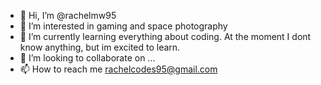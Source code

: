 - 👋 Hi, I’m @rachelmw95
- 👀 I’m interested in gaming and space photography
- 🌱 I’m currently learning everything about coding. At the moment I dont know anything, but im excited to learn.
- 💞️ I’m looking to collaborate on ...
- 📫 How to reach me rachelcodes95@gmail.com

<!---
rachelmw95/rachelmw95 is a ✨ special ✨ repository because its `README.md` (this file) appears on your GitHub profile.
You can click the Preview link to take a look at your changes.
--->
